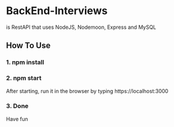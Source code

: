 # BackEnd-Interviews
is RestAPI that uses NodeJS, Nodemoon, Express and MySQL

## How To Use
### 1. npm install

### 2. npm start
After starting, run it in the browser by typing https://localhost:3000

### 3. Done 
Have fun
